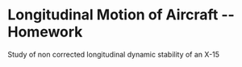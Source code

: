# Longitudinal Motion of Aircraft -- Homework
Study of non corrected longitudinal dynamic stability of an X-15